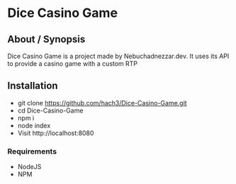 # Dice Casino Game

## About / Synopsis

Dice Casino Game is a project made by Nebuchadnezzar.dev. It uses its API to provide a casino game with a custom RTP

## Installation

* git clone https://github.com/hach3/Dice-Casino-Game.git
* cd Dice-Casino-Game
* npm i
* node index
* Visit http://localhost:8080

### Requirements

 * NodeJS
 * NPM

